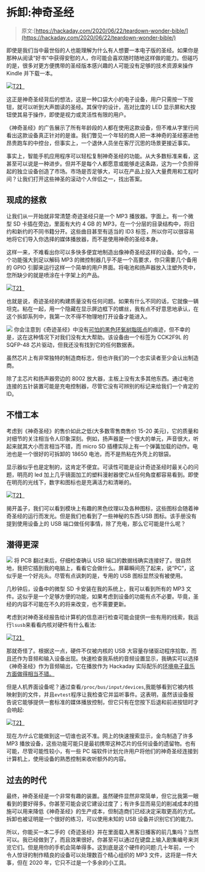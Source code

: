 # 拆卸:神奇圣经

> 原文:[https://hackaday.com/2020/06/22/teardown-wonder-bible/](https://hackaday.com/2020/06/22/teardown-wonder-bible/)

即使是我们当中最世俗的人也能理解为什么有人想要一本电子版的圣经。如果你是那种从阅读“好书”中获得安慰的人，你可能会喜欢随时随地这样做的能力。但碰巧的是，很多对更方便携带的圣经版本感兴趣的人可能没有足够的技术资源来操作 Kindle 并下载一本。

[![](../Images/17bf5a13b6653f0113711667802ef9e1.png)T2】](https://hackaday.com/wp-content/uploads/2020/06/wbible_inuse.jpg)

这正是神奇圣经背后的想法，这是一种口袋大小的电子设备，用户只需按一下按钮，就可以听到大声朗读的圣经。其保守的设计，高对比度的 LED 显示屏和大按钮使其易于操作，即使是视力或灵活性有限的用户。

《神奇圣经》的广告展示了所有年龄段的人都在使用这款设备，但不难从字里行间看出这款设备真正针对的是谁。我们瞥见一个年轻的商人把一本神奇的圣经塞进他昂贵跑车的中控台，但事实上，一个退休人员坐在客厅沉思的场景更接近事实。

事实上，智能手机应用程序可以轻松复制神奇圣经的功能。从大多数标准来看，这甚至可以说是一种进步。但并不是每个人都愿意或能够走这条路，这为一个负担得起的独立设备创造了市场。市场是否足够大，可以在产品上投入大量费用和工程时间？让我们打开这些神圣的滚动个人伴侣之一，找出答案。

## 现成的拯救

让我们从一开始就非常清楚:奇迹圣经只是一个 MP3 播放器。字面上。有一个微型 SD 卡插在旁边，里面有大约 4 GB 的 MP3，在一个分层的目录结构中，将旧约和新约的不同书籍分开。这些曲目甚至有适当的 ID3 标签，所以你可以很容易地将它们导入你选择的媒体播放器，而不是使用神奇的圣经本身。

这样一来，不难看出你可以多快多便宜地制造出像神奇圣经这样的设备。如今，一个功能强大到足以解码 MP3 的微控制器几乎不是一个高要求，你只需要几个备用的 GPIO 引脚来运行这样一个简单的用户界面。将电池和扬声器放入注塑外壳中，您所缺少的就是喷涂在十字架上的产品。

[![](../Images/a75a7a1a9e16b96b7c68fda803fb0e84.png)T2】](https://hackaday.com/wp-content/uploads/2020/06/wbible_open.jpg)

也就是说，奇迹圣经的构建质量没有任何问题。如果有什么不同的话，它就像一辆坦克。粘在一起，用一个隐藏在显示屏边框下的螺丝，我有点不好意思地承认，在这个拆卸系列中，我第一次不得不物理地打开设备才能进入。

[![](../Images/e36666fe7d3433633028f6bc0dab3ffb.png)](https://hackaday.com/wp-content/uploads/2020/06/wbible_mcu.jpg) 你会注意到《奇迹圣经》中没有[可怕的黑色环氧树脂斑点](https://hackaday.com/2020/05/11/teardown-generation-nex/)的痕迹，但不幸的是，这在这种情况下对我们没有太大帮助。该设备由一个标签为 CCK2F9L 的 SQFP-48 芯片驱动，但我还没有找到它的任何数据表。

虽然芯片上有非常独特的制造商标志，但也许我们的一个忠实读者至少会认出制造商。

除了主芯片和扬声器旁边的 8002 放大器，主板上没有太多其他东西。通过电池连接的五针装置可能是充电控制器，尽管它没有可辨别的标记来给我们一个肯定的 ID。

## 不惜工本

考虑到《神奇圣经》的售价如此之低(大多数零售商售价 15-20 美元)，它的质量和对细节的关注相当令人印象深刻。例如，扬声器是一个很大的单元，声音很大，听起来就其大小而言相当不错，而 micro SD 插槽实际上有一个弹簧加载的动作。电池也是一个很好的可拆卸的 18650 电池，而不是热粘在外壳上的银袋。

显示器似乎也是定制的，这肯定不便宜。可读性可能是设计奇迹圣经时最关心的问题，明亮的 led 加上几乎镜面加工的塑料漫射器使它从任何角度都容易看到。即使在明亮的光线下，数字和图标也是充满活力和清晰的。

[![](../Images/f7e33b1aad5757d1695034cc4ba329d0.png)T2】](https://hackaday.com/wp-content/uploads/2020/06/wbible_display.jpg)

揭开盖子，我们可以看到模块上有趣的黑色纹理以及各种图标，这些图标会随着神奇圣经的运行而发光。但是我们也看到了一些神秘的东西:USB 图标。该手册没有提到使用设备上的 USB 端口做任何事情，除了充电，那么它可能是什么呢？

## 潜得更深

[![](../Images/bffe40675b6eac032874d1bdfbec98ba.png)](https://hackaday.com/wp-content/uploads/2020/06/wbible_connected.jpg) 将 PCB 翻过来后，仔细检查确认 USB 端口的数据线确实连接好了。很自然地，我把它插到我的电脑上，看看它会做什么。屏幕瞬间亮了起来，说“PC”，这似乎是一个好兆头。尽管有点讽刺的是，专用的 USB 图标显然没有被使用。

几秒钟后，设备中的微型 SD 卡安装在我的系统上，我可以看到所有的 MP3 文件。这似乎是一个足够方便的功能，如果考虑到设备的功能有点不必要。毕竟，圣经的内容不可能在不久的将来改变，也不需要更新。

考虑到对神奇圣经报告给计算机的信息进行检查可能会提供一些有用的线索，我运行`lsusb`来看看内核对硬件有什么看法:

[![](../Images/7eab4d7d6ac4372b4793bfd3097bdc5a.png)T2】](https://hackaday.com/wp-content/uploads/2020/06/wbible_lsusb.png)

那就奇怪了。根据这一点，硬件不仅被内核的 USB 大容量存储驱动程序拾取，而且还作为音频和输入设备出现。快速检查我系统的音频设置显示，我确实可以选择《神奇圣经》作为音频输出，它在播放作为 Hackaday 实际配乐的[环境电子音乐方面做得相当不错。](https://hackaday.io/project/167031-python-somafm-player)

但是人机界面设备呢？通过查看`/proc/bus/input/devices`,我能够看到它被内核映射到的文件，并且`evtest`程序让我检查它并监听事件。这表明，虽然该设备报告说它能够提供一套标准的媒体播放控制，但它只有在您按下后退和前进按钮时才会响起:

[![](../Images/238d9ac9169f0565a8cbf98007bfc2a9.png)T2】](https://hackaday.com/wp-content/uploads/2020/06/wbible_evtest.png)

现在*为什么*它能做到这一切谁也说不准。网上的快速搜索显示，金鸟制造了许多 MP3 播放设备，这些功能可能只是最初携带这种芯片的任何设备的遗留物。也有可能，尽管可能性较小，有一些 PC 端软件计划允许用户将他们的神奇圣经连接到计算机上，使用设备的熟悉控制来收听额外的内容。

## 过去的时代

最终，神奇圣经是一个非常有趣的装置。虽然硬件显然非常简单，但它比我第一眼看到的要好得多。你甚至可能会说它建设过度了；有许多显而易见的削减成本的措施可以用来降低《神奇圣经》的生产成本，但制造商们已经决定采取更高的方式。拆卸也被证明是一个很好的练习，可以使用未知的 USB 设备并识别它们的能力。

所以，你能买一本二手的《奇迹圣经》并在里面载入黑客日播客的前几集吗？当然可以。我已经做到了，而且效果很好。你甚至可以通过在键盘上输入剧集编号来浏览它们。但是用你的手机会简单得多。这到底是这个硬件的问题:几十年前，一个令人惊讶的制作精良的设备可以处理数百个精心组织的 MP3 文件，这将是一件大事，但在 2020 年，它只不过是一个多余的小工具。